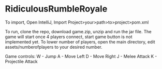 # RidiculousRumbleRoyale
To import, Open IntelliJ, Import Project>your>path>to>project>pom.xml

To run, clone the repo, download game.zip, unzip and run the jar file.
The game will start once 4 players connect, start game button is not implemented yet. To lower number of players, open the main directory, edit assets/numberofplayers to your desired number.

Game controls:
W - Jump
A - Move Left
D - Move Right
J - Melee Attack
K - Projectile Attack